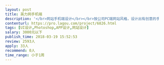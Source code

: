 ```yaml
---                
layout: post       
title: 英力网手机端           
description: '</br>网站手机端设计</br></br>按公司PC端网站风格，设计出有创意的手机端。</br></br>http://www.chinaelt.com.cn/</br>'     
contenturl: https://pro.lagou.com/project/6826.html      
tags: [UI设计,Photoshop,APP设计,网站设计]            
salary: 3000元以下          
publish_time: 2018-03-19 15:52:53         
review: 2593人                   
apply: 33人                   
recommend: 0人                   
time_range: 小于1周              
---                 
```

